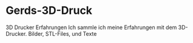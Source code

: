 # Gerds-3D-Druck
3D Drucker Erfahrungen
Ich sammle ich meine Erfahrungen mit dem 3D-Drucker. Bilder, STL-Files, und Texte
